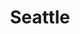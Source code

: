---
place: seattle-wa
title: Seattle
states:
  - WA
type: local
x: -122.3320708
y: 47.6062095
wwc: true
---